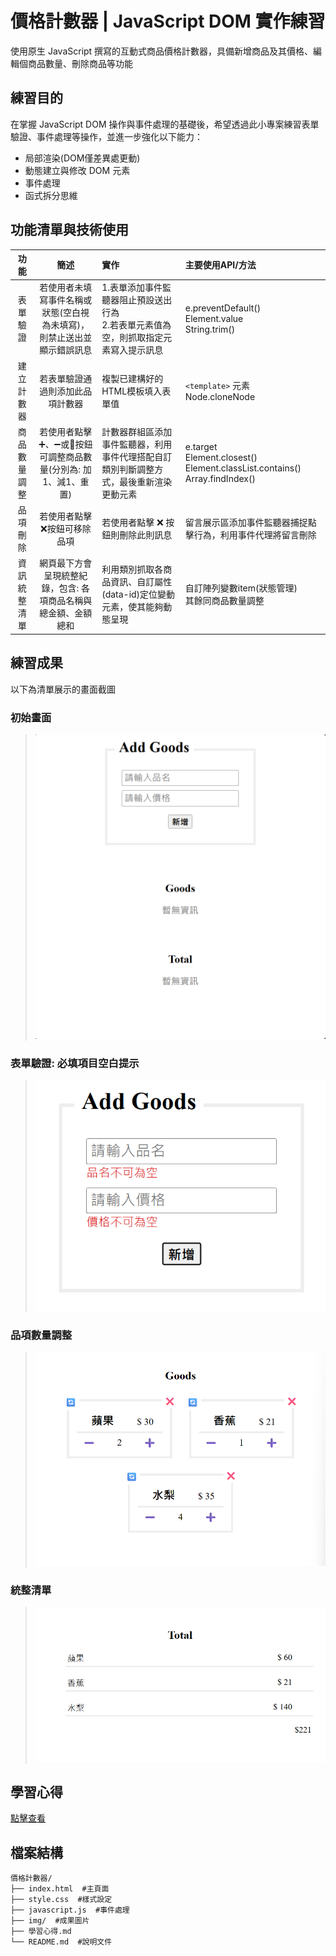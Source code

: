 # 價格計數器 | JavaScript DOM 實作練習
使用原生 JavaScript 撰寫的互動式商品價格計數器，具備新增商品及其價格、編輯個商品數量、刪除商品等功能

## 練習目的
在掌握 JavaScript DOM 操作與事件處理的基礎後，希望透過此小專案練習表單驗證、事件處理等操作，並進一步強化以下能力： 
- 局部渲染(DOM僅差異處更動)
- 動態建立與修改 DOM 元素 
- 事件處理
- 函式拆分思維

## 功能清單與技術使用
| 功能 | 簡述 | 實作 | 主要使用API/方法 |
| :---: | :---: | :--- | :--- |
| 表單驗證 | 若使用者未填寫事件名稱或狀態(空白視為未填寫)，<br>則禁止送出並顯示錯誤訊息 | 1.表單添加事件監聽器阻止預設送出行為<br>2.若表單元素值為空，則抓取指定元素寫入提示訊息 | e.preventDefault()<br>Element.value<br>String.trim() |
| 建立計數器 | 若表單驗證通過則添加此品項計數器 | 複製已建構好的HTML模板填入表單值 | `<template>` 元素<br>Node.cloneNode<br> |
| 商品數量調整 | 若使用者點擊➕、➖或🔄️按鈕可調整商品數量(分別為: 加1、減1、重置) | 計數器群組區添加事件監聽器，利用事件代理搭配自訂類別判斷調整方式，最後重新渲染更動元素 | e.target<br>Element.closest()<br>Element.classList.contains()<br>Array.findIndex() |
| 品項刪除 | 若使用者點擊❌按鈕可移除品項 | 若使用者點擊 :x: 按鈕則刪除此則訊息 | 留言展示區添加事件監聽器捕捉點擊行為，利用事件代理將留言刪除 | e.target<br>Element.closest()<br>Element.classList.contains()<br>Element.remove() |
| 資訊統整清單 | 網頁最下方會呈現統整紀錄，包含: 各項商品名稱與總金額、金額總和 | 利用類別抓取各商品資訊、自訂屬性(data-id)定位變動元素，使其能夠動態呈現 | 自訂陣列變數item(狀態管理)<br>其餘同商品數量調整 | 



## 練習成果
以下為清單展示的畫面截圖

### 初始畫面
>![初始畫面](img/初始畫面.png)

### 表單驗證: 必填項目空白提示
>![必填項目提示](img/必填項目提示.png)

### 品項數量調整
>![數量調整](img/品項數量調整.png)
>
### 統整清單
>![統整清單](img/統整清單.png)

## 學習心得
[點擊查看](學習心得.md)

## 檔案結構
```
價格計數器/
├── index.html  #主頁面
├── style.css  #樣式設定
├── javascript.js  #事件處理
├── img/  #成果圖片
├── 學習心得.md
└── README.md  #說明文件
```